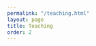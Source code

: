```yaml
---
permalink: "/teaching.html"
layout: page
title: Teaching
order: 2
---
```


<!---
Throughout my student life I had the good fortune of being taught by some exceptional teachers. I not only learned a lot from them, but also developed a keen interest in sharing my knowledge — however little that may be — with others the way in which my instructors did. The great physicist [Richard Feynman](http://en.wikipedia.org/wiki/Richard_Feynman) once remarked, ‘‘I find that teaching and the students keep life going, and I would never accept any position in which somebody has invented a happy situation for me where I don't have to teach. Never.’’ I feel exactly the same way about teaching.


### Current Courses (Spring 2023)

- [CS110: Introduction to Computing](/cs110/)
- [CS210: Intermediate Computing with Data Structures](/cs210/)
- [CS451/651: Compilers](/cs451/)

### Previous Courses

#### Mathematics Department, University of Massachusetts at Boston

- Calculus I (Math 140): Fall 2014
- Calculus I for Life and Environmental Sciences (Math 145): Spring 2014
- Calculus II for Life and Environmental Sciences (Math 146): Fall 2013, 2014
- Introduction to Mathematical Biology (Math 303): Fall 2015; Spring 2016 (assisted the instructor with the programming sessions)

#### Computer Science Department, University of Massachusetts at Boston

- Compilers (CS451/651): Fall 2017, 2018, 2019, 2020, 2021, 2022; Spring 2018, 2019, 2020, 2021, 2022; Summer 2018
- Intermediate Computing with Data Structures (CS210): Fall 2016, 2017, 2018, 2019, 2020, 2021, 2022; Spring 2015, 2016, 2017, 2018, 2019, 2020, 2021, 2022; Summer 2009, 2011, 2015
- Introduction to Computing (CS110): Fall 2014, 2015, 2016, 2017, 2018, 2019, 2020, 2021, 2022; Spring 2015, 2016, 2017, 2018, 2019, 2020, 2021, 2022; Summer 2012, 2013
- Introduction to Java Part II (CS115L): Fall 2007, 2008, 2009, 2011; Spring 2007, 2008, 2010, 2011, 2012
- [igniteCS Python Workshop](https://ignitecs.withgoogle.com/): Spring 2017

### Resources

#### Introduction to Programming in Python

- Programs I use to teach an introductory course on programming in Python: as a [PDF](https://www.cs.umb.edu/~siyer/teaching/ipp.pdf) and as a [PyCharm project](https://www.cs.umb.edu/~siyer/teaching/ipp.zip). Most of the programs are from the book [Introduction to Programming in Python: An Interdisciplinary Approach](https://www.amazon.com/Introduction-Programming-Python-Interdisciplinary-Approach/dp/0134076435/) by Robert Sedgewick, Kevin Wayne, and Robert Dondero. 

- Supporting libraries and data types used throughout the book: the [API](https://www.cs.umb.edu/~siyer/teaching/stdlib-python.pdf) and the [code](https://www.cs.umb.edu/~siyer/teaching/stdlib-python.zip).

- Set of six programming projects (Straight-line Programs, Control Flow Programs, Mozart Waltz Generator, RSA Cryptosystem, Atomic Nature of Matter, and Markov Model), including writeups with implementation hints, solutions, and Gradescope-compatible docker images for autograding student submissions. The last four out of the six projects have been adapted from the [Creative Programming Assignments](https://introcs.cs.princeton.edu/java/assignments/) website at Princeton University. If you are an instructor and would like to use any of these assignments in your course, please email me at [siyer@cs.umb.edu](mailto://siyer@cs.umb.edu), and I will be happy to share the material with you.

#### Introduction to Programming in Java

- Programs I use to teach an introductory course on programming in Java: as a [PDF](https://www.cs.umb.edu/~siyer/teaching/ipj.pdf) and as an [IntelliJ project](https://www.cs.umb.edu/~siyer/teaching/ipj.zip). Most of the programs are from the book [Computer Science: An Interdisciplinary Approach](https://www.amazon.com/Computer-Science-Interdisciplinary-Robert-Sedgewick/dp/0134076427/) by Robert Sedgewick and Kevin Wayne. 

- Supporting libraries and data types used throughout the book: the API ([PDF](https://www.cs.umb.edu/~siyer/teaching/stdlib-java.pdf) \| [JavaDoc](https://www.cs.umb.edu/~siyer/teaching/stdlib-javadoc)) and the [code](https://www.cs.umb.edu/~siyer/teaching/stdlib.jar).

#### Data Structures and Algorithms in Java

- Programs I use to teach a course on data structures and algorithms: as a [PDF](https://www.cs.umb.edu/~siyer/teaching/dsaj.pdf) and as an [IntelliJ project](https://www.cs.umb.edu/~siyer/teaching/dsaj.zip). Most of the programs are from the book [Algorithms](https://www.amazon.com/Algorithms-4th-Robert-Sedgewick/dp/032157351X/) by Robert Sedgewick and Kevin Wayne. 

- Supporting libraries and data types used throughout the book: the API ([PDF](https://www.cs.umb.edu/~siyer/teaching/stdlib-java.pdf) \| [JavaDoc](https://www.cs.umb.edu/~siyer/teaching/stdlib-javadoc)) and the [code](https://www.cs.umb.edu/~siyer/teaching/stdlib.jar).

- Data structures and algorithms discussed in the book: the API ([PDF](https://www.cs.umb.edu/~siyer/teaching/dsalib.pdf) \| [JavaDoc](https://www.cs.umb.edu/~siyer/teaching/dsa-javadoc)) and the [code](https://www.cs.umb.edu/~siyer/teaching/dsa.jar).

- Set of six programming projects (Percolation, Deques and Randomized Queues, Autocomplete, 8 Puzzle, KdTrees, and WordNet), including writeups with implementation hints, solutions, and Gradescope-compatible docker images for autograding student submissions. The projects have been adapted from the [Creative Programming Assignments](https://introcs.cs.princeton.edu/java/assignments/) website at Princeton University. The autograder for the projects was developed by one of my students, James Michaud. If you are an instructor and would like to use any of these assignments in your course, please email me at [siyer@cs.umb.edu](mailto://siyer@cs.umb.edu), and I will be happy to share the material with you.

#### Compiler Construction

- [Companion website](http://www.cs.umb.edu/j-- ) for the [Introduction to Compiler Construction in a Java World](http://www.amazon.com/Introduction-Compiler-Construction-Java-World/dp/1439860882) book I have co-authored with Bill Campbell and Bahar Akbal-Deliba&#351;.

- The compiler (called *j--*) that accompanies the book ([GitHub Page](https://github.com/swamiiyer/j--) \| [JavaDoc](https://www.cs.umb.edu/j--/jmm-javadoc) \| [Code Listing](https://www.cs.umb.edu/j--/jmm-code)).

--->